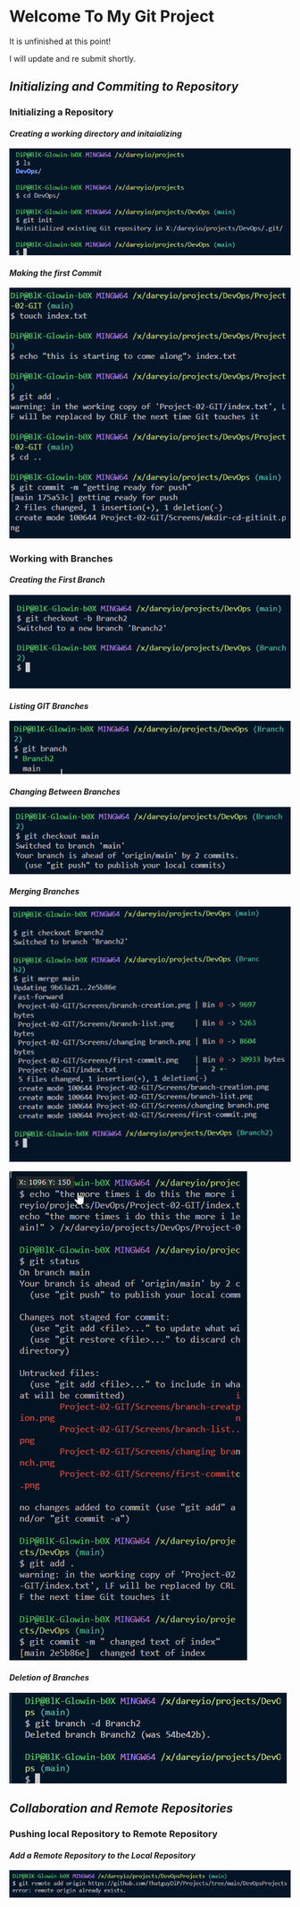 # **Welcome To My Git Project**

It is unfinished at this point!

 I will update and re submit shortly.

## ***Initializing and Commiting to Repository***

### **Initializing a Repository**

#### *Creating a working directory and initaializing*

![making project directory](Screens/mkdir-cd-gitinit.png)

#### *Making the first Commit*

![First Commit](Screens/first-commit.png)

### **Working with Branches**

#### *Creating the First Branch*

![Branch Creationt](Screens/branch-creation.png)

#### *Listing GIT Branches*

![Branch Listingt](Screens/branch-list.png)

#### *Changing Between Branches*

![changing between branches](<Screens/changing branch.png>)

#### *Merging Branches*

![Merging Branches](Screens/Git-merge-branch.png)

![Merging Branches](Screens/merging-banches.png)

#### *Deletion of Branches*

![delete branch](Screens/branch-delete.png)

## ***Collaboration and Remote Repositories***

### **Pushing local Repository to Remote Repository**

#### *Add a Remote Repository to the Local Repository*

![Remote Add](<Screens/Remote Repo Add.png>)

